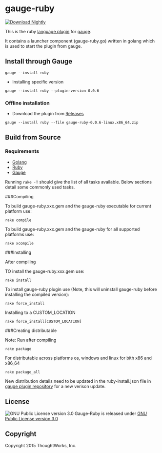 
gauge-ruby
==========

 [ ![Download Nightly](https://api.bintray.com/packages/gauge/gauge-ruby/Nightly/images/download.svg) ](https://bintray.com/gauge/gauge-ruby/Nightly/_latestVersion)

This is the ruby [language plugin](http://getgauge.io/documentation/user/current/plugins/README.html) for [gauge](http://getgauge.io).

It contains a launcher component (gauge-ruby.go) written in golang which is used to start the plugin from gauge.

Install through Gauge
---------------------
````
gauge --install ruby
````

* Installing specific version
```
gauge --install ruby --plugin-version 0.0.6
```

### Offline installation
* Download the plugin from [Releases](https://github.com/getgauge/gauge-ruby/releases)
```
gauge --install ruby --file gauge-ruby-0.0.6-linux.x86_64.zip
```

Build from Source
-----------------

### Requirements
* [Golang](http://golang.org/)
* [Ruby](https://www.ruby-lang.org/en/)
* [Gauge](http://getgauge.io)


Running `rake -T` should give the list of all tasks available. Below sections detail some commonly used tasks.

###Compiling

To build gauge-ruby.xxx.gem and the gauge-ruby executable for current platform use:
````
rake compile
````

To build gauge-ruby.xxx.gem and the gauge-ruby for all supported platforms use:

````
rake xcompile
````

###Installing

After compiling

TO install the gauge-ruby.xxx.gem use:

````
rake install
````

To install gauge-ruby plugin use (Note, this will uninstall gauge-ruby before installing the compiled version):

```
rake force_install
```

Installing to a CUSTOM_LOCATION

````
rake force_install[CUSTOM_LOCATION]
````

###Creating distributable


Note: Run after compiling

````
rake package
````

For distributable across platforms os, windows and linux for bith x86 and x86_64

````
rake package_all
````

New distribution details need to be updated in the ruby-install.json file in  [gauge plugin repository](https://github.com/getgauge/gauge-repository) for a new verison update.

License
-------

![GNU Public License version 3.0](http://www.gnu.org/graphics/gplv3-127x51.png)
Gauge-Ruby is released under [GNU Public License version 3.0](http://www.gnu.org/licenses/gpl-3.0.txt)

Copyright
---------

Copyright 2015 ThoughtWorks, Inc.

